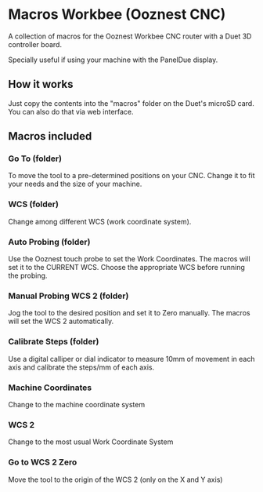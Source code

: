 # Macros Workbee (Ooznest CNC)

A collection of macros for the Ooznest Workbee CNC router with a Duet 3D controller board.

Specially useful if using your machine with the PanelDue display.


## How it works

Just copy the contents into the "macros" folder on the Duet's microSD card. You can also do that via web interface.

## Macros included

### Go To (folder)

To move the tool to a pre-determined positions on your CNC. Change it to fit your needs and the size of your machine.

### WCS (folder)

Change among different WCS (work coordinate system).

### Auto Probing (folder)

Use the Ooznest touch probe to set the Work Coordinates. The macros will set it to the CURRENT WCS. Choose the appropriate WCS before running the probing.

### Manual Probing WCS 2 (folder)

Jog the tool to the desired position and set it to Zero manually.
The macros will set the WCS 2 automatically.

### Calibrate Steps (folder)

Use a digital calliper or dial indicator to measure 10mm of movement in each axis and calibrate the steps/mm of each axis.

### Machine Coordinates

Change to the machine coordinate system

### WCS 2

Change to the most usual Work Coordinate System

### Go to WCS 2 Zero

Move the tool to the origin of the WCS 2 (only on the X and Y axis)
